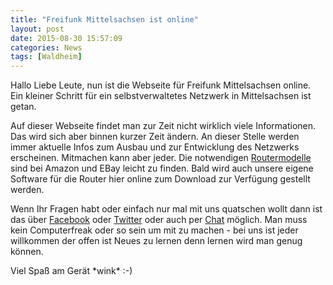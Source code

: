 ```yaml
---
title: "Freifunk Mittelsachsen ist online"
layout: post
date: 2015-08-30 15:57:09
categories: News
tags: [Waldheim]
---
```

Hallo Liebe Leute,
nun ist die Webseite für Freifunk Mittelsachsen online. Ein kleiner Schritt für ein selbstverwaltetes Netzwerk
in Mittelsachsen ist getan.

Auf dieser Webseite findet man zur Zeit nicht wirklich viele Informationen. Das wird sich aber binnen kurzer Zeit ändern.
An dieser Stelle werden immer aktuelle Infos zum Ausbau und zur Entwicklung des Netzwerks erscheinen.
Mitmachen kann aber jeder. Die notwendigen [Routermodelle](/mitmachen/) sind bei Amazon und EBay leicht zu finden.
Bald wird auch unsere eigene Software für die Router hier online zum Download zur Verfügung gestellt werden.

Wenn Ihr Fragen habt oder einfach nur mal mit uns quatschen wollt dann ist das über [Facebook](https://www.facebook.com/groups/FreifunkMittelsachsen/) oder [Twitter](https://twitter.com/freifunkmtl)
oder auch per [Chat](http://freifunk-waldheim.de:7778/) möglich. Man muss kein Computerfreak oder so sein um mit zu machen - bei uns ist jeder willkommen der offen ist Neues zu lernen denn lernen wird man genug können.

Viel Spaß am Gerät \*wink\* :-)
